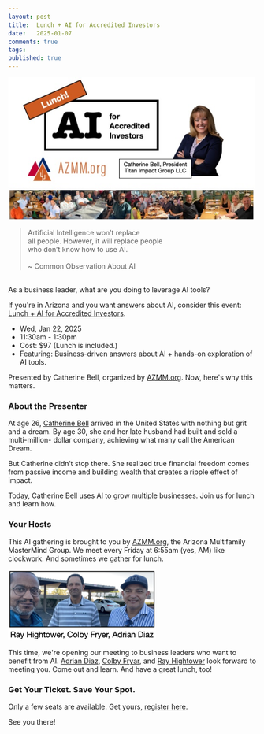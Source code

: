 ```yaml
---
layout: post
title:  Lunch + AI for Accredited Investors
date:   2025-01-07
comments: true
tags: 
published: true
---
```


<img src="/images/AI_accredited_investors.jpg" width="500" padding="10" alt="AI for Accredited Investors" title="AI for Accredited Investors" /> 

>Artificial Intelligence won’t replace<br/>all people. However, it will replace people<br/>who don’t know how to use AI.<br/>&nbsp;<br/>~ Common Observation About AI

<br/>
As a business leader, what are you doing to leverage AI tools?

If you're in Arizona and you want answers about AI, consider this event: [Lunch + AI for Accredited Investors](https://www.eventbrite.com/e/lunch-ai-for-accredited-investors-tickets-1141209190409?aff=oddtdtcreator).

* Wed, Jan 22, 2025
* 11:30am - 1:30pm 
* Cost: $97 (Lunch is included.)
* Featuring: Business-driven answers about AI + hands-on exploration of AI tools.

Presented by Catherine Bell, organized by [AZMM.org](https://AZMM.org). Now, here's why this matters.

<!--more-->

### About the Presenter

At age 26, [Catherine Bell](https://www.linkedin.com/in/catherinebell-tig/) arrived in the United States with nothing but grit and a dream. By age 30, she and her late husband had built and sold a multi-million- dollar company, achieving what many call the American Dream.

But Catherine didn’t stop there. She realized true financial freedom comes from passive income and building wealth that creates a ripple effect of impact.

Today, Catherine Bell uses AI to grow multiple businesses. Join us for lunch and learn how.

### Your Hosts

This AI gathering is brought to you by [AZMM.org](https://https://azmm.org), the Arizona Multifamily MasterMind Group. We meet every Friday at 6:55am (yes, AM) like clockwork. And sometimes we gather for lunch.

<img src="/images/AZMM_organizers.png" width="300" padding="10" alt="AZMM Organizers - Ray Hightower, Colby Fryar, Adrian Diaz" title="AZMM Organizers - Ray Hightower, Colby Fryar, Adrian Diaz" /> 

This time, we're opening our meeting to business leaders who want to benefit from AI. [Adrian Diaz](https://www.linkedin.com/in/adriandiazteam/), [Colby Fryar](https://www.linkedin.com/in/colby-fryar-295083208/), and [Ray Hightower](https://www.linkedin.com/in/rayhightower/) look forward to meeting you. Come out and learn. And have a great lunch, too!

### Get Your Ticket. Save Your Spot.

Only a few seats are available. Get yours, [register here](https://www.eventbrite.com/e/lunch-ai-for-accredited-investors-tickets-1141209190409?aff=oddtdtcreator).

See you there! 
